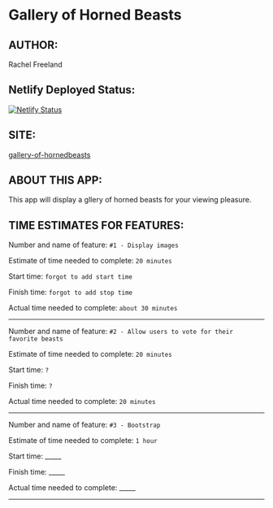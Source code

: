 # Gallery of Horned Beasts

## AUTHOR:

Rachel Freeland

## Netlify Deployed Status:

[![Netlify Status](https://api.netlify.com/api/v1/badges/855a0189-9b00-49cd-9287-1a7562408ca6/deploy-status)](https://app.netlify.com/sites/gallery-of-hornedbeasts/deploys)

## SITE:

[gallery-of-hornedbeasts](<https://gallery-of-hornedbeasts.netlify.app/>)

## ABOUT THIS APP:

This app will display a gllery of horned beasts for your viewing pleasure.

## TIME ESTIMATES FOR FEATURES:

Number and name of feature: `#1 - Display images`

Estimate of time needed to complete: `20 minutes`

Start time: `forgot to add start time`

Finish time: `forgot to add stop time`

Actual time needed to complete: `about 30 minutes`

----------------------------------------------------------------------------

Number and name of feature: `#2 - Allow users to vote for their favorite beasts`

Estimate of time needed to complete: `20 minutes`

Start time: `?`

Finish time: `?`

Actual time needed to complete: `20 minutes`

-------------------------------------------------------------------------------

Number and name of feature: `#3 - Bootstrap`

Estimate of time needed to complete: `1 hour`

Start time: _____

Finish time: _____

Actual time needed to complete: _____

-------------------------------------------------------------------------------
